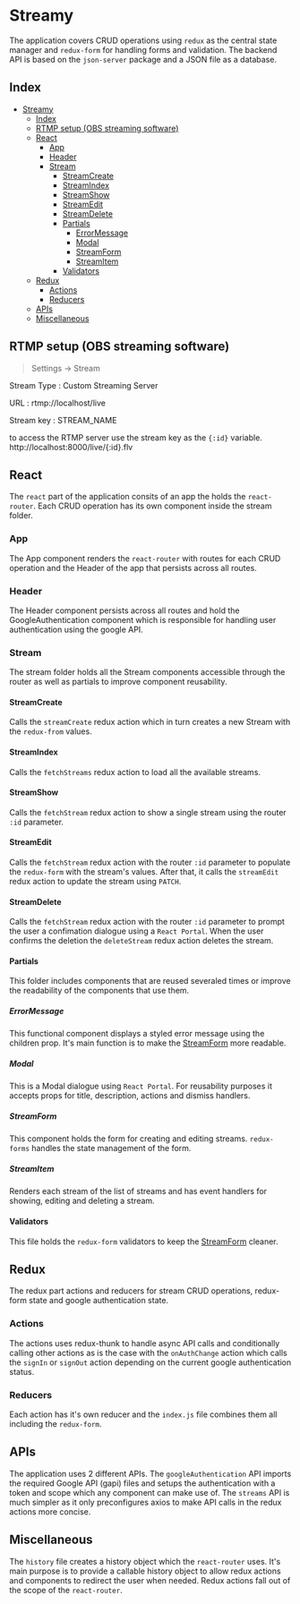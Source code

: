 # Streamy

The application covers CRUD operations using `redux` as the central state
manager and `redux-form` for handling forms and validation. The backend API
is based on the `json-server` package and a JSON file as a database.

## Index

- [Streamy](#streamy)
  - [Index](#index)
  - [RTMP setup (OBS streaming software)](#rtmp-setup-obs-streaming-software)
  - [React](#react)
    - [App](#app)
    - [Header](#header)
    - [Stream](#stream)
      - [StreamCreate](#streamcreate)
      - [StreamIndex](#streamindex)
      - [StreamShow](#streamshow)
      - [StreamEdit](#streamedit)
      - [StreamDelete](#streamdelete)
      - [Partials](#partials)
        - [ErrorMessage](#errormessage)
        - [Modal](#modal)
        - [StreamForm](#streamform)
        - [StreamItem](#streamitem)
      - [Validators](#validators)
  - [Redux](#redux)
    - [Actions](#actions)
    - [Reducers](#reducers)
  - [APIs](#apis)
  - [Miscellaneous](#miscellaneous)

## RTMP setup (OBS streaming software)

> Settings -> Stream

Stream Type : Custom Streaming Server

URL : rtmp://localhost/live

Stream key : STREAM_NAME

to access the RTMP server use the stream key as the `{:id}` variable.
http://localhost:8000/live/{:id}.flv

## React

The `react` part of the application consits of an app the holds the
`react-router`. Each CRUD operation has its own component inside the stream
folder.

### App

The App component renders the `react-router` with routes for each CRUD operation
and the Header of the app that persists across all routes.

### Header

The Header component persists across all routes and hold the
GoogleAuthentication component which is responsible for handling user
authentication using the google API.

### Stream

The stream folder holds all the Stream components accessible through the router
as well as partials to improve component reusability.

#### StreamCreate

Calls the `streamCreate` redux action which in turn creates a new Stream with
the `redux-from` values.

#### StreamIndex

Calls the `fetchStreams` redux action to load all the available streams.

#### StreamShow

Calls the `fetchStream` redux action to show a single stream using the router
`:id` parameter.

#### StreamEdit

Calls the `fetchStream` redux action with the router `:id` parameter to populate
the `redux-form` with the stream's values. After that, it calls the `streamEdit`
redux action to update the stream using `PATCH`.

#### StreamDelete

Calls the `fetchStream` redux action with the router `:id` parameter to prompt
the user a confimation dialogue using a `React Portal`. When the user confirms
the deletion the `deleteStream` redux action deletes the stream.

#### Partials

This folder includes components that are reused severaled times or improve the
readability of the components that use them.

##### ErrorMessage

This functional component displays a styled error message using the children
prop. It's main function is to make the [StreamForm](#streamform) more readable.

##### Modal

This is a Modal dialogue using `React Portal`. For reusability purposes it
accepts props for title, description, actions and dismiss handlers.

##### StreamForm

This component holds the form for creating and editing streams. `redux-forms`
handles the state management of the form.

##### StreamItem

Renders each stream of the list of streams and has event handlers for showing,
editing and deleting a stream.

#### Validators

This file holds the `redux-form` validators to keep the
[StreamForm](#streamform) cleaner.

## Redux

The redux part actions and reducers for stream CRUD operations, redux-form state
and google authentication state.

### Actions

The actions uses redux-thunk to handle async API calls and conditionally calling
other actions as is the case with the `onAuthChange` action which calls the
`signIn` or `signOut` action depending on the current google authentication
status.

### Reducers

Each action has it's own reducer and the `index.js` file combines them all
including the `redux-form`.

## APIs

The application uses 2 different APIs. The `googleAuthentication` API imports
the required Google API (gapi) files and setups the authentication with a
token and scope which any component can make use of. The `streams` API is much
simpler as it only preconfigures axios to make API calls in the redux actions
more concise.

## Miscellaneous

The `history` file creates a history object which the `react-router` uses. It's
main purpose is to provide a callable history object to allow redux actions and
components to redirect the user when needed. Redux actions fall out of the scope
of the `react-router`.